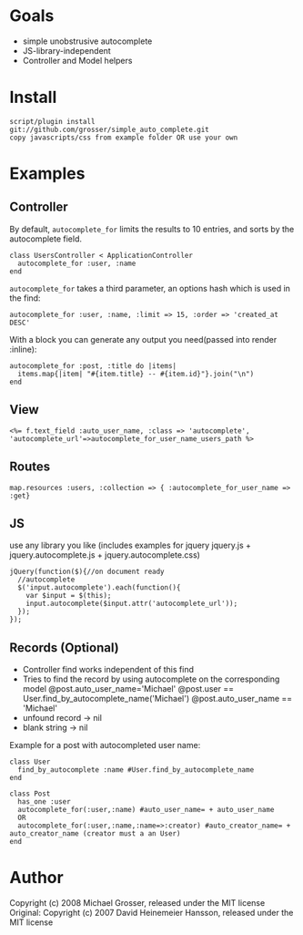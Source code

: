 Goals
=====
 - simple unobstrusive autocomplete
 - JS-library-independent
 - Controller and Model helpers


Install
=======
    script/plugin install git://github.com/grosser/simple_auto_complete.git
    copy javascripts/css from example folder OR use your own


Examples
========

Controller
----------
By default, `autocomplete_for` limits the results to 10 entries,
and sorts by the autocomplete field.

    class UsersController < ApplicationController
      autocomplete_for :user, :name
    end


`autocomplete_for` takes a third parameter, an options hash which is used in the find:

    autocomplete_for :user, :name, :limit => 15, :order => 'created_at DESC'
      
With a block you can generate any output you need(passed into render :inline):

    autocomplete_for :post, :title do |items|
      items.map{|item| "#{item.title} -- #{item.id}"}.join("\n")
    end
      
View
----
    <%= f.text_field :auto_user_name, :class => 'autocomplete', 'autocomplete_url'=>autocomplete_for_user_name_users_path %>

Routes
------
    map.resources :users, :collection => { :autocomplete_for_user_name => :get}

JS
--
use any library you like
(includes examples for jquery jquery.js + jquery.autocomplete.js + jquery.autocomplete.css)


    jQuery(function($){//on document ready
      //autocomplete
      $('input.autocomplete').each(function(){
        var $input = $(this);
        input.autocomplete($input.attr('autocomplete_url'));
      });
    });

Records (Optional)
------------------
 - Controller find works independent of this find
 - Tries to find the record by using autocomplete on the corresponding model
    @post.auto_user_name='Michael'
    @post.user == User.find_by_autocomplete_name('Michael')
    @post.auto_user_name == 'Michael'
 - unfound record -> nil
 - blank string -> nil

Example for a post with autocompleted user name:

    class User
      find_by_autocomplete :name #User.find_by_autocomplete_name
    end

    class Post
      has_one :user
      autocomplete_for(:user,:name) #auto_user_name= + auto_user_name
      OR
      autocomplete_for(:user,:name,:name=>:creator) #auto_creator_name= + auto_creator_name (creator must a an User)
    end


Author
======
Copyright (c) 2008 Michael Grosser, released under the MIT license  
Original: Copyright (c) 2007 David Heinemeier Hansson, released under the MIT license   